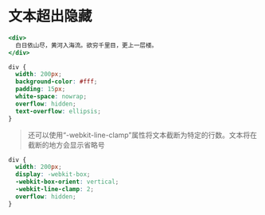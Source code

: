 # 文本超出隐藏

```jsx
<div>
  白日依山尽，黄河入海流。欲穷千里目，更上一层楼。
</div>

```

```css
div {
  width: 200px;
  background-color: #fff;
  padding: 15px;
  white-space: nowrap;
  overflow: hidden;
  text-overflow: ellipsis;
}

```

> 还可以使用“-webkit-line-clamp”属性将文本截断为特定的行数。文本将在截断的地方会显示省略号

```css
div {
  width: 200px;
  display: -webkit-box;
  -webkit-box-orient: vertical;
  -webkit-line-clamp: 2;
  overflow: hidden;
}

```
